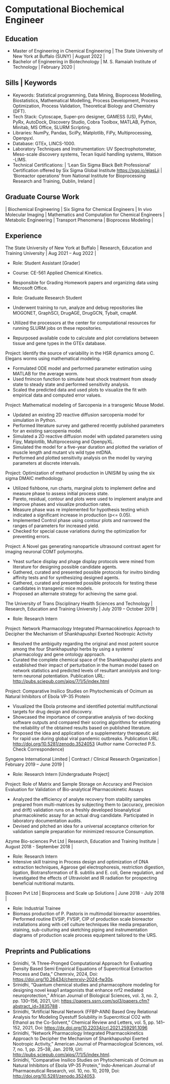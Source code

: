 # Computational Biochemical Engineer

## Education
- Master of Engineering in Chemical Engineering  | The State University of New York at Buffalo (SUNY) | August 2022 |
- Bachelor of Engineering in Biotechnology | M. S. Ramaiah Institute of Technology | February 2020 |

## Sills | Keywords
- Keywords: Statistical programming, Data Mining, Bioprocess Modelling, Biostatistics, Mathematical Modelling, Process Development, Process Optimization, Process Validation, Theoretical Biology and Chemistry (DFT).
- Tech Stack: Cytoscape, Super-pro designer, GAMESS (US), PyMol, PyRx, AutoDock, Discovery Studio, Cobra Toolbox, MATLAB, Python, Minitab, MS Office, SLURM Scripting.
- Libraries: NumPy, Pandas, SciPy, Matplotlib, FiPy, Multiprocessing, Openpyxl.
- Database: GTEx, LINCS-1000.
- Laboratory Techniques and Instrumentation: UV Spectrophotometer, Meso-scale discovery systems, Tecan liquid handling systems, Watson -LIMS.
- Technical Certifications: | ‘Lean Six Sigma Black Belt Professional’ Certification offered by Six Sigma Global Institute https://sgq.io/ejasLji | ‘Bioreactor operations’ from National Institute for Bioprocessing Research and Training, Dublin, Ireland |

## Graduate Course Work
| Biochemical Engineering | Six Sigma for Chemical Engineers | In vivo Molecular Imaging | Mathematics and Computation for Chemical Engineers | Metabolic Engineering | Transport Phenomena | Bioprocess Modeling |

##  Experience
The State University of New York at Buffalo | Research, Education and Training University | Aug 2021 – Aug 2022 |
- Role: Student Assistant [Grader] 
- Course: CE-561 Applied Chemical Kinetics.
- Responsible for Grading Homework papers and organizing data using Microsoft Office.

- Role: Graduate Research Student
- Underwent training to run, analyze and debug repositories like MOGONET, GraphSCI, DrugAGE, DrugGCN, Tybalt, cmapM.
- Utilized the processors at the center for computational resources for running SLURM jobs on these repositories.
- Repurposed available code to calculate and plot correlations between tissue and gene types in the GTEx database.

Project: Identify the source of variability in the HSR dynamics among C. Elegans worms using mathematical modeling.
- Formulated ODE model and performed parameter estimation using MATLAB for the average worm.
- Used fmincon function to simulate heat shock treatment from steady state to steady state and performed sensitivity analysis.
- Scaled the predicted data and used plots to visualize the fit with empirical data and computed error values.

Project: Mathematical modeling of Sarcopenia in a transgenic Mouse Model.
- Updated an existing 2D reactive diffusion sarcopenia model for simulation in Python.
- Performed literature survey and gathered recently published parameters for an existing sarcopenia model.
- Simulated a 2D reactive diffusion model with updated parameters using Fipy, Matplotlib, Multiprocessing and OpenpyXL.
- Simulated the model for a five-year duration and plotted the variation of muscle length and mutant v/s wild type mtDNA.
- Performed and plotted sensitivity analysis on the model by varying parameters at discrete intervals.

Project: Optimization of methanol production in UNISIM by using the six sigma DMAIC methodology.
- Utilized fishbone, run charts, marginal plots to implement define and measure phase to assess initial process state.
- Pareto, residual, contour and plots were used to implement analyze and improve phases and visualize production rates.
- Measure phase was re implemented for hypothesis testing which indicated a significant increase in production (p<= 0.05).
- Implemented Control phase using contour plots and narrowed the ranges of parameters for increased yield.
- Checked for special cause variations during the optimization for preventing errors.

Project: A Novel gas generating nanoparticle ultrasound contrast agent for imaging neuronal COMT polymorphs.
- Yeast surface display and phage display protocols were mined from literature for designing possible candidate agents.
- Gathered, curated and presented possible protocols for invitro binding affinity tests and for synthesizing designed agents.
- Gathered, curated and presented possible protocols for testing these candidates in transgenic mice models.
- Proposed an alternate strategy for achieving the same goal.

The University of Trans Disciplinary Health Sciences and Technology | Research, Education and Training University | July 2019 – October 2019 |                       
- Role: Research Intern

Project: Network Pharmacology Integrated Pharmacokinetics Approach to Decipher the Mechanism of Shankhapushpi Exerted Nootropic Activity
- Resolved the ambiguity regarding the original and most potent source among the four Shankhapushpi herbs by using a systems’ pharmacology and gene ontology approach.
- Curated the complete chemical space of the Shankhapushpi plants and established their impact of perturbation in the human model based on network statistics and predicted levels of resultant anxiolysis and long-term neuronal potentiation.
Publication URL: http://pubs.sciepub.com/ajps/7/1/5/index.html

Project: Comparative Insilico Studies on Phytochemicals of Ocimum as Natural Inhibitors of Ebola VP-35 Protein
- Visualized the Ebola proteome and identified potential multifunctional targets for drug design and discovery.
- Showcased the importance of comparative analysis of two docking software outputs and compared their scoring algorithms for estimating the reliability of the obtained results based on published literature.
- Proposed the idea and application of a supplementary therapeutic aid for rapid use during global viral pandemic outbreaks.
Publication URL: http://doi.org/10.5281/zenodo.3524053 (Author name Corrected P.S. Check Correspondence)

Syngene International Limited | Contract / Clinical Research Organization | February 2019 – June 2019 |                                                        
- Role: Research Intern [Undergraduate Project]

Project: Role of Matrix and Sample Storage on Accuracy and Precision Evaluation for Validation of Bio-analytical Pharmacokinetic Assays
- Analyzed the efficiency of analyte recovery from stability samples prepared from multi-matrices by subjecting them to (accuracy, precision and drift) validation runs on a freshly developed bioanalytical pharmacokinetic assay for an actual drug candidate. Participated in laboratory documentation audits.
- Devised and pitched an idea for a universal acceptance criterion for validation sample preparation for minimized resource
Consumption.

Azyme Bio-sciences Pvt Ltd | Research, Education and Training Institute | August 2018 - September 2018 |                                                             
- Role: Research Intern
- Intensive skill training in Process design and optimization of DNA extraction techniques, Agarose gel electrophoresis, restriction digestion, ligation, Biotransformation of B. subtilis and E. coli, Gene regulation, and investigated the effects of Ultraviolet and IR radiation for prospecting beneficial nutritional mutants.

Biozeen Pvt Ltd | Bioprocess and Scale up Solutions | June 2018 - July 2018 |                                                            
- Role: Industrial Trainee
- Biomass production of P. Pastoris in multimodal bioreactor assemblies. Performed routine EVSIP, FVSIP, CIP of production scale bioreactor installations along with cell culture techniques like media preparation, staining, sub-culturing and sketching piping and instrumentation diagrams of production scale process equipment tailored to the URS.

## Preprints and Publications
- Srinidhi, “A Three-Pronged Computational Approach for Evaluating Density Based Semi Empirical Equations of Supercritical Extraction Process and Data,” Chemrxiv, 2024, Doi: https://doi.org/10.26434/chemrxiv-2024-fw30s.
- Srinidhi, “Quantum chemical studies and pharmacophore modeling for designing novel keap1 antagonists that enhance nrf2 mediated neuroprotection,” African Journal of Biological Sciences, vol. 3, no. 2, pp. 130–156, 2021, Url: https://papers.ssrn.com/sol3/papers.cfm?abstract_id=3835788 .
- Srinidhi, “Artificial Neural Network (FFBP-ANN) Based Grey Relational Analysis for Modeling Dyestuff Solubility in Supercritical CO2 with Ethanol as the Co-Solvent,” Chemical Review and Letters, vol. 5, pp. 141–152, 2021,
Doi: https://dx.doi.org/10.22034/crl.2021.259291.1096
- Srinidhi, “Network Pharmacology Integrated Pharmacokinetics Approach to Decipher the Mechanism of Shankhapushpi Exerted Nootropic Activity,” American Journal of Pharmacological Sciences, vol. 7, no. 1, pp. 25–38, Jan. 2019, Url: http://pubs.sciepub.com/ajps/7/1/5/index.html.
- Srinidhi, “Comparative Insilico Studies on Phytochemicals of Ocimum as Natural Inhibitors of Ebola VP-35 Protein,” Indo-American Journal of Pharmaceutical Research, vol. 10, no. 10, 2019, Doi: http://doi.org/10.5281/zenodo.3524053.

